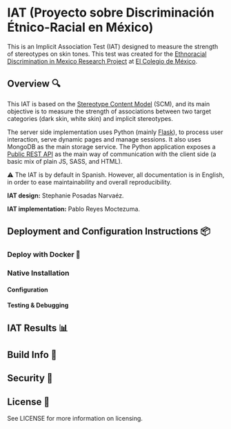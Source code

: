 # IAT (Proyecto sobre Discriminación Étnico-Racial en México)

This is an Implicit Association Test (IAT) designed to measure the strength of stereotypes on skin tones. This test was created for the [Ethnoracial Discrimination in Mexico Research Project](https://discriminacion.colmex.mx/) at [El Colegio de México](https://www.colmex.mx/en).

## Overview :mag:

This IAT is based on the [Stereotype Content Model](https://en.wikipedia.org/wiki/Stereotype_content_model) (SCM), and its main objective is to measure the strength of associations between two target categories (dark skin, white skin) and implicit stereotypes.

The server side implementation uses Python (mainly [Flask](https://flask.palletsprojects.com/en/1.1.x/)), to process user interaction, serve dynamic pages and manage sessions. It also uses MongoDB as the main storage service. The Python application exposes a [Public REST API](https://en.wikipedia.org/wiki/Representational_state_transfer) as the main way of communication with the client side (a basic mix of plain JS, SASS, and HTML).

:warning: The IAT is by default in Spanish. However, all documentation is in English, in order to ease maintainability and overall reproducibility. 

**IAT design:** Stephanie Posadas Narvaéz.

**IAT implementation:** Pablo Reyes Moctezuma.

## Deployment and Configuration Instructions :package:

### Deploy with Docker :whale:

### Native Installation

#### Configuration

#### Testing & Debugging

## IAT Results :bar_chart:

## Build Info :construction_worker:

## Security :police_car:

## License :page_with_curl:

See LICENSE for more information on licensing.
